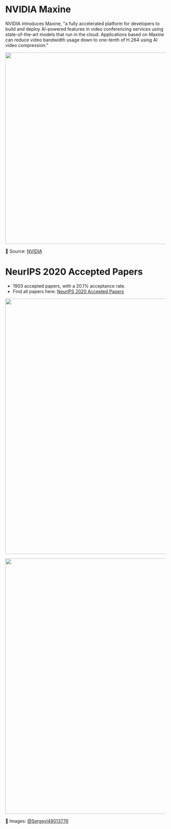 # NVIDIA Maxine

NVIDIA introduces Maxine, "a fully accelerated platform for developers to build and deploy AI-powered features in video conferencing services using state-of-the-art models that run in the cloud. Applications based on Maxine can reduce video bandwidth usage down to one-tenth of H.264 using AI video compression." 

[<p align="center"> <img src="https://github.com/Machine-Learning-Tokyo/AI-ML-Newsletter/blob/master/images/nvidiamaxine.png" width="600" /> </p>](https://www.youtube.com/watch?v=eFK7Iy8enqM&feature=emb_title)

📌 Source: [NVIDIA](https://developer.nvidia.com/maxine)

# NeurIPS 2020 Accepted Papers

- 1903 accepted papers, with a 20.1% acceptance rate.
- Find all papers here: [NeurIPS 2020 Accepted Papers](https://neurips.cc/Conferences/2020/AcceptedPapersInitial)

<p align="center"> <img src="https://github.com/Machine-Learning-Tokyo/AI-ML-Newsletter/blob/master/images/neurips1.png" width="800" /> </p>
<p align="center"> <img src="https://github.com/Machine-Learning-Tokyo/AI-ML-Newsletter/blob/master/images/neurips2.png" width="800" /> </p>


📌 Images: [@SergeyI49013776](https://twitter.com/SergeyI49013776/status/1313490160479350784)
